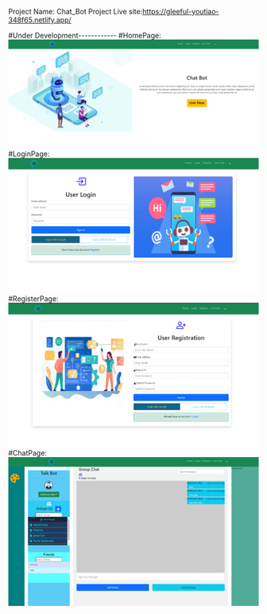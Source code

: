 Project Name: Chat_Bot
Project Live site:https://gleeful-youtiao-348f65.netlify.app/
<!-- <==============> -->
#Under Development------------
#HomePage:
![HomePage](https://github.com/shahinooriatc/ChatBot/blob/89e3f91600b76a2252f299e21db525e1a39cf837/src/Assets/ReviewImages/chatbot%20home%20page.PNG)
#LoginPage:
![LoginPage](https://github.com/shahinooriatc/ChatBot/blob/89e3f91600b76a2252f299e21db525e1a39cf837/src/Assets/ReviewImages/chatbot%20login%20page.PNG)
#RegisterPage:
![RegisterPage](https://github.com/shahinooriatc/ChatBot/blob/89e3f91600b76a2252f299e21db525e1a39cf837/src/Assets/ReviewImages/chatbot%20register%20page.PNG)
#ChatPage:
![ChatPage](https://github.com/shahinooriatc/ChatBot/blob/89e3f91600b76a2252f299e21db525e1a39cf837/src/Assets/ReviewImages/chatbot%20chat%20page.PNG)
